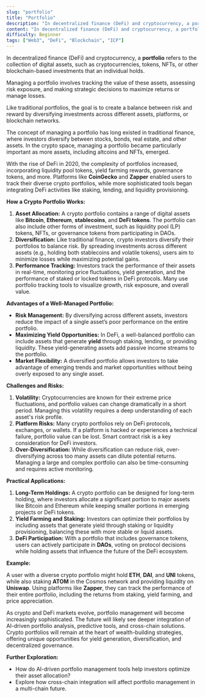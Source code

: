 ```yaml
---
slug: "portfolio"
title: "Portfolio"
description: "In decentralized finance (DeFi) and cryptocurrency, a portfolio refers to the collection of digital assets, such as cryptocurrencies, tokens, NFTs, or other blockchain-based investments that an individual holds."
content: "In decentralized finance (DeFi) and cryptocurrency, a portfolio refers to the collection of digital assets, such as cryptocurrencies, tokens, NFTs, or other blockchain-based investments that an individual holds."
difficulty: Beginner
tags: ["Web3", "DeFi", "Blockchain", "ICP"]
---
```


In decentralized finance (DeFi) and cryptocurrency, a **portfolio** refers to the collection of digital assets, such as cryptocurrencies, tokens, NFTs, or other blockchain-based investments that an individual holds.

Managing a portfolio involves tracking the value of these assets, assessing risk exposure, and making strategic decisions to maximize returns or manage losses.

Like traditional portfolios, the goal is to create a balance between risk and reward by diversifying investments across different assets, platforms, or blockchain networks.

The concept of managing a portfolio has long existed in traditional finance, where investors diversify between stocks, bonds, real estate, and other assets. In the crypto space, managing a portfolio became particularly important as more assets, including altcoins and NFTs, emerged.

With the rise of DeFi in 2020, the complexity of portfolios increased, incorporating liquidity pool tokens, yield farming rewards, governance tokens, and more. Platforms like **CoinGecko** and **Zapper** enabled users to track their diverse crypto portfolios, while more sophisticated tools began integrating DeFi activities like staking, lending, and liquidity provisioning.

**How a Crypto Portfolio Works:**

1. **Asset Allocation:** A crypto portfolio contains a range of digital assets like **Bitcoin**, **Ethereum**, **stablecoins**, and **DeFi tokens**. The portfolio can also include other forms of investment, such as liquidity pool (LP) tokens, NFTs, or governance tokens from participating in DAOs.
2. **Diversification:** Like traditional finance, crypto investors diversify their portfolios to balance risk. By spreading investments across different assets (e.g., holding both stablecoins and volatile tokens), users aim to minimize losses while maximizing potential gains.
3. **Performance Tracking:** Investors track the performance of their assets in real-time, monitoring price fluctuations, yield generation, and the performance of staked or locked tokens in DeFi protocols. Many use portfolio tracking tools to visualize growth, risk exposure, and overall value.

**Advantages of a Well-Managed Portfolio:**

- **Risk Management:** By diversifying across different assets, investors reduce the impact of a single asset’s poor performance on the entire portfolio.
- **Maximizing Yield Opportunities:** In DeFi, a well-balanced portfolio can include assets that generate **yield** through staking, lending, or providing liquidity. These yield-generating assets add passive income streams to the portfolio.
- **Market Flexibility:** A diversified portfolio allows investors to take advantage of emerging trends and market opportunities without being overly exposed to any single asset.

**Challenges and Risks:**

1. **Volatility:** Cryptocurrencies are known for their extreme price fluctuations, and portfolio values can change dramatically in a short period. Managing this volatility requires a deep understanding of each asset's risk profile.
2. **Platform Risks:** Many crypto portfolios rely on DeFi protocols, exchanges, or wallets. If a platform is hacked or experiences a technical failure, portfolio value can be lost. Smart contract risk is a key consideration for DeFi investors.
3. **Over-Diversification:** While diversification can reduce risk, over-diversifying across too many assets can dilute potential returns. Managing a large and complex portfolio can also be time-consuming and requires active monitoring.

**Practical Applications:**

1. **Long-Term Holdings:** A crypto portfolio can be designed for long-term holding, where investors allocate a significant portion to major assets like Bitcoin and Ethereum while keeping smaller portions in emerging projects or DeFi tokens.
2. **Yield Farming and Staking:** Investors can optimize their portfolios by including assets that generate yield through staking or liquidity provisioning, balancing these with more stable or liquid assets.
3. **DeFi Participation:** With a portfolio that includes governance tokens, users can actively participate in **DAOs**, voting on protocol decisions while holding assets that influence the future of the DeFi ecosystem.

**Example:**

A user with a diverse crypto portfolio might hold **ETH**, **DAI**, and **UNI** tokens, while also staking **ATOM** in the Cosmos network and providing liquidity on **Uniswap**. Using platforms like **Zapper**, they can track the performance of their entire portfolio, including the returns from staking, yield farming, and price appreciation.

As crypto and DeFi markets evolve, portfolio management will become increasingly sophisticated. The future will likely see deeper integration of AI-driven portfolio analysis, predictive tools, and cross-chain solutions. Crypto portfolios will remain at the heart of wealth-building strategies, offering unique opportunities for yield generation, diversification, and decentralized governance.

**Further Exploration:**

- How do AI-driven portfolio management tools help investors optimize their asset allocation?
- Explore how cross-chain integration will affect portfolio management in a multi-chain future.

